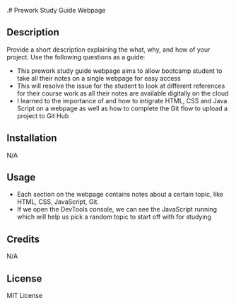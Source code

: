 .# Prework Study Guide Webpage

## Description

Provide a short description explaining the what, why, and how of your project. Use the following questions as a guide:

- This prework study guide webpage aims to allow bootcamp student to take all their notes on a single webpage for easy access
- This will resolve the issue for the student to look at different references for their course work as all their notes are available digitally on the cloud
- I learned to the importance of and how to intigrate HTML, CSS and Java Script on a webpage as well as how to complete the Git flow to upload a project to Git Hub

## Installation

N/A

## Usage

- Each section on the webpage contains notes about a certain topic, like HTML, CSS, JavaScript, Git. 
- If we open the DevTools console, we can see the JavaScript running which will help us pick a random topic to start off with for studying 

## Credits

N/A

## License

MIT License
